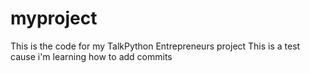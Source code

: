 # myproject
This is the code for my TalkPython Entrepreneurs project
This is a test cause i'm learning how to add commits
